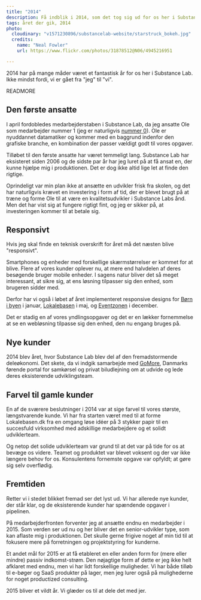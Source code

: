 ```yaml
---
title: "2014"
description: Få indblik i 2014, som det tog sig ud for os her i Substance Lab
tags: året der gik, 2014
photo:
  cloudinary: "v1571230896/substancelab-website/starstruck_bokeh.jpg"
  credits:
    name: "Neal Fowler"
    url: https://www.flickr.com/photos/31878512@N06/4945216951

---
```

2014 har på mange måder været et fantastisk år for os her i Substance Lab. Ikke mindst fordi, vi er gået fra "jeg" til "vi".

READMORE

## Den første ansatte

I april fordobledes medarbejderstaben i Substance Lab, da jeg ansatte Ole som medarbejder nummer 1 (jeg er naturligvis [nummer 0](http://www.electronicsweekly.com/mannerisms/yarns/apples-employee-no-0-2008-11/)). Ole er nyuddannet datamatiker og kommer med en baggrund indenfor den grafiske branche, en kombination der passer vældigt godt til vores opgaver.

Tilløbet til den første ansatte har været temmeligt lang. Substance Lab har eksisteret siden 2006 og de sidste par år har jeg luret på at få ansat en, der kunne hjælpe mig i produktionen. Det er dog ikke altid lige let at finde den rigtige.

Oprindeligt var min plan ikke at ansætte en udvikler frisk fra skolen, og det har naturligvis krævet en investering i form af tid, der er blevet brugt på at træne og forme Ole til at være en kvalitetsudvikler i Substance Labs ånd. Men det har vist sig at fungere rigtigt fint, og jeg er sikker på, at investeringen kommer til at betale sig.


## Responsivt

Hvis jeg skal finde en teknisk overskrift for året må det næsten blive "responsivt".

Smartphones og enheder med forskellige skærmstørrelser er kommet for at blive. Flere af vores kunder oplever nu, at mere end halvdelen af deres besøgende bruger mobile enheder. I sagens natur bliver det så meget interessant, at sikre sig, at ens løsning tilpasser sig den enhed, som brugeren sidder med.

Derfor har vi også i løbet af året implementeret responsive designs for [Børn i byen](http://bornibyen.dk) i januar, [Lokalebasen](http://lokalebasen.dk) i maj, og [Eventzonen](http://eventzonen.dk) i december.

Det er stadig en af vores yndlingsopgaver og det er en lækker fornemmelse at se en webløsning tilpasse sig den enhed, den nu engang bruges på.


## Nye kunder

2014 blev året, hvor Substance Lab blev del af den fremadstormende deleøkonomi. Det skete, da vi indgik samarbejde med [GoMore](http://gomore.dk), Danmarks førende portal for samkørsel og privat biludlejning om at udvide og lede deres eksisterende udviklingsteam.


## Farvel til gamle kunder

En af de sværere beslutninger i 2014 var at sige farvel til vores største, længstvarende kunde. Vi har fra starten været med til at forme Lokalebasen.dk fra en omgang løse idéer på 3 stykker papir til en succesfuld virksomhed med adskillige medarbejdere og et solidt udviklerteam.

Og netop det solide udviklerteam var grund til at det var på tide for os at bevæge os videre. Teamet og produktet var blevet voksent og der var ikke længere behov for os. Konsulentens fornemste opgave var opfyldt; at gøre sig selv overflødig.


## Fremtiden

Retter vi i stedet blikket fremad ser det lyst ud. Vi har allerede nye kunder, der står klar, og de eksisterende kunder har spændende opgaver i pipelinen.

På medarbejderfronten forventer jeg at ansætte endnu en medarbejder i 2015. Som verden ser ud nu og her bliver det en senior-udvikler type, som kan aflaste mig i produktionen. Det skulle gerne frigive noget af min tid til at fokusere mere på forretningen og projektstyring for kunderne.

Et andet mål for 2015 er at få etableret en eller anden form for (mere eller mindre) passiv indkomst-strøm. Den nøjagtige form af dette er jeg ikke helt afklaret med endnu, men vi har lidt forskellige muligheder. Vi har både tilløb til e-bøger og SaaS produkter på lager, men jeg lurer også på mulighederne for noget productized consulting.

2015 bliver et vildt år. Vi glæder os til at dele det med jer.

